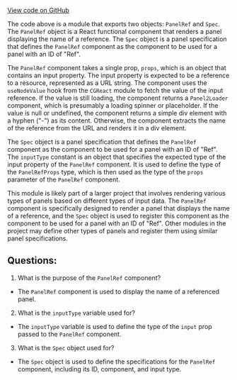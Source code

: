 [View code on GitHub](https://github.com/wandb/weave/weave-js/src/components/Panel2/PanelRef.tsx)

The code above is a module that exports two objects: `PanelRef` and `Spec`. The `PanelRef` object is a React functional component that renders a panel displaying the name of a reference. The `Spec` object is a panel specification that defines the `PanelRef` component as the component to be used for a panel with an ID of "Ref".

The `PanelRef` component takes a single prop, `props`, which is an object that contains an input property. The input property is expected to be a reference to a resource, represented as a URL string. The component uses the `useNodeValue` hook from the `CGReact` module to fetch the value of the input reference. If the value is still loading, the component returns a `Panel2Loader` component, which is presumably a loading spinner or placeholder. If the value is null or undefined, the component returns a simple div element with a hyphen ("-") as its content. Otherwise, the component extracts the name of the reference from the URL and renders it in a div element.

The `Spec` object is a panel specification that defines the `PanelRef` component as the component to be used for a panel with an ID of "Ref". The `inputType` constant is an object that specifies the expected type of the input property of the `PanelRef` component. It is used to define the type of the `PanelRefProps` type, which is then used as the type of the `props` parameter of the `PanelRef` component.

This module is likely part of a larger project that involves rendering various types of panels based on different types of input data. The `PanelRef` component is specifically designed to render a panel that displays the name of a reference, and the `Spec` object is used to register this component as the component to be used for a panel with an ID of "Ref". Other modules in the project may define other types of panels and register them using similar panel specifications.
## Questions: 
 1. What is the purpose of the `PanelRef` component?
- The `PanelRef` component is used to display the name of a referenced panel.

2. What is the `inputType` variable used for?
- The `inputType` variable is used to define the type of the `input` prop passed to the `PanelRef` component.

3. What is the `Spec` object used for?
- The `Spec` object is used to define the specifications for the `PanelRef` component, including its ID, component, and input type.